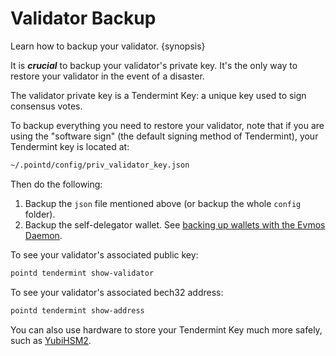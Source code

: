 <!--
order: 5
-->

# Validator Backup

Learn how to backup your validator. {synopsis}

It is ***crucial*** to backup your validator's private key. It's the only way to restore your validator in the event of a disaster.

The validator private key is a Tendermint Key: a unique key used to sign consensus votes.

To backup everything you need to restore your validator, note that if you are using the "software sign" (the default signing method of Tendermint), your Tendermint key is located at:

```bash
~/.pointd/config/priv_validator_key.json
```

Then do the following:

1. Backup the `json` file mentioned above (or backup the whole `config` folder).
2. Backup the self-delegator wallet. See [backing up wallets with the Evmos Daemon](../../users/wallets/backup.md).

To see your validator's associated public key:

```bash
pointd tendermint show-validator
```

To see your validator's associated bech32 address:

```bash
pointd tendermint show-address
```

You can also use hardware to store your Tendermint Key much more safely, such as [YubiHSM2](https://developers.yubico.com/YubiHSM2/).
